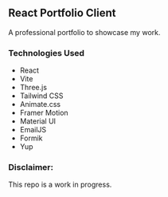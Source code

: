 ## React Portfolio Client

A professional portfolio to showcase my work.

### Technologies Used

-   React
-   Vite
-   Three.js
-   Tailwind CSS
-   Animate.css
-   Framer Motion
-   Material UI
-   EmailJS
-   Formik
-   Yup

### Disclaimer:

This repo is a work in progress.
